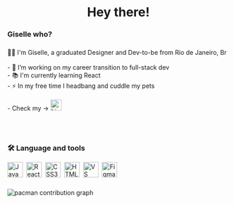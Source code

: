 ###

<h1 align="center">Hey there!</h1>

###

<h3 align="left">Giselle who?</h3>

###

<p align="left">👩‍💻 I'm Giselle, a graduated Designer and Dev-to-be from Rio de Janeiro, Br<br><br>- 🔭 I’m working on my career transition to full-stack dev <br>- 📚 I'm currently learning React<br>- ⚡ In my free time I headbang and cuddle my pets<br><br>- Check my -> <a href="https://www.linkedin.com/in/giselle-garcia/" target="_blank">
    <img src="https://img.shields.io/badge/LinkedIn-0077B5?logo=linkedin&logoColor=white&style=flat" height="25" alt="LinkedIn"/>
  </a>  </p><br><br>

###

<h3 align="left">🛠 Language and tools</h3>
<a href="#"><img src="https://cdn.jsdelivr.net/gh/devicons/devicon/icons/javascript/javascript-original.svg" height="35" alt="JavaScript" /></a>&nbsp;
<a href="#"><img src="https://cdn.jsdelivr.net/gh/devicons/devicon/icons/react/react-original.svg" height="35" alt="React" /></a>&nbsp;
<a href="#"><img src="https://cdn.jsdelivr.net/gh/devicons/devicon/icons/css3/css3-original.svg" height="35" alt="CSS3" /></a>&nbsp;
<a href="#"><img src="https://cdn.jsdelivr.net/gh/devicons/devicon/icons/html5/html5-original.svg" height="35" alt="HTML5" /></a>&nbsp;
<a href="#"><img src="https://cdn.jsdelivr.net/gh/devicons/devicon/icons/vscode/vscode-original.svg" height="35" alt="VS Code" /></a>&nbsp;
<a href="#"><img src="https://cdn.jsdelivr.net/gh/devicons/devicon/icons/figma/figma-original.svg" height="35" alt="Figma" /></a>&nbsp;


###

<picture>
  <source media="(prefers-color-scheme: dark)" srcset="https://raw.githubusercontent.com/gisellegarciaz/gisellegarciaz/output/pacman-contribution-graph-dark.svg">
  <source media="(prefers-color-scheme: light)" srcset="https://raw.githubusercontent.com/gisellegarciaz/gisellegarciaz/output/pacman-contribution-graph.svg">
  <img alt="pacman contribution graph" src="https://raw.githubusercontent.com/gisellegarciaz/gisellegarciaz/output/pacman-contribution-graph.svg">
</picture>

###
